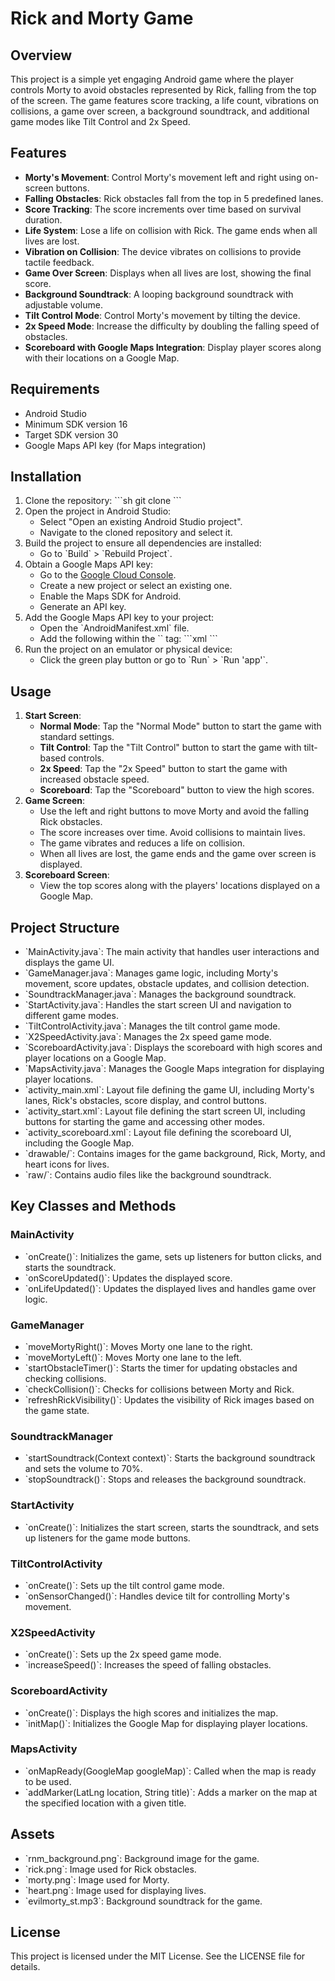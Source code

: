 
# Rick and Morty Game

## Overview
This project is a simple yet engaging Android game where the player controls Morty to avoid obstacles represented by Rick, falling from the top of the screen. The game features score tracking, a life count, vibrations on collisions, a game over screen, a background soundtrack, and additional game modes like Tilt Control and 2x Speed.

## Features
- **Morty's Movement**: Control Morty's movement left and right using on-screen buttons.
- **Falling Obstacles**: Rick obstacles fall from the top in 5 predefined lanes.
- **Score Tracking**: The score increments over time based on survival duration.
- **Life System**: Lose a life on collision with Rick. The game ends when all lives are lost.
- **Vibration on Collision**: The device vibrates on collisions to provide tactile feedback.
- **Game Over Screen**: Displays when all lives are lost, showing the final score.
- **Background Soundtrack**: A looping background soundtrack with adjustable volume.
- **Tilt Control Mode**: Control Morty's movement by tilting the device.
- **2x Speed Mode**: Increase the difficulty by doubling the falling speed of obstacles.
- **Scoreboard with Google Maps Integration**: Display player scores along with their locations on a Google Map.

## Requirements
- Android Studio
- Minimum SDK version 16
- Target SDK version 30
- Google Maps API key (for Maps integration)

## Installation
1. Clone the repository:
    \`\`\`sh
    git clone <repository-url>
    \`\`\`
2. Open the project in Android Studio:
    - Select "Open an existing Android Studio project".
    - Navigate to the cloned repository and select it.
3. Build the project to ensure all dependencies are installed:
    - Go to \`Build\` > \`Rebuild Project\`.
4. Obtain a Google Maps API key:
    - Go to the [Google Cloud Console](https://console.cloud.google.com/).
    - Create a new project or select an existing one.
    - Enable the Maps SDK for Android.
    - Generate an API key.
5. Add the Google Maps API key to your project:
    - Open the \`AndroidManifest.xml\` file.
    - Add the following within the \`<application>\` tag:
    \`\`\`xml
    <meta-data
        android:name="com.google.android.geo.API_KEY"
        android:value="YOUR_API_KEY_HERE"/>
    \`\`\`
6. Run the project on an emulator or physical device:
    - Click the green play button or go to \`Run\` > \`Run 'app'\`.

## Usage
1. **Start Screen**:
    - **Normal Mode**: Tap the "Normal Mode" button to start the game with standard settings.
    - **Tilt Control**: Tap the "Tilt Control" button to start the game with tilt-based controls.
    - **2x Speed**: Tap the "2x Speed" button to start the game with increased obstacle speed.
    - **Scoreboard**: Tap the "Scoreboard" button to view the high scores.
2. **Game Screen**:
    - Use the left and right buttons to move Morty and avoid the falling Rick obstacles.
    - The score increases over time. Avoid collisions to maintain lives.
    - The game vibrates and reduces a life on collision.
    - When all lives are lost, the game ends and the game over screen is displayed.
3. **Scoreboard Screen**:
    - View the top scores along with the players' locations displayed on a Google Map.

## Project Structure
- \`MainActivity.java\`: The main activity that handles user interactions and displays the game UI.
- \`GameManager.java\`: Manages game logic, including Morty's movement, score updates, obstacle updates, and collision detection.
- \`SoundtrackManager.java\`: Manages the background soundtrack.
- \`StartActivity.java\`: Handles the start screen UI and navigation to different game modes.
- \`TiltControlActivity.java\`: Manages the tilt control game mode.
- \`X2SpeedActivity.java\`: Manages the 2x speed game mode.
- \`ScoreboardActivity.java\`: Displays the scoreboard with high scores and player locations on a Google Map.
- \`MapsActivity.java\`: Manages the Google Maps integration for displaying player locations.
- \`activity_main.xml\`: Layout file defining the game UI, including Morty's lanes, Rick's obstacles, score display, and control buttons.
- \`activity_start.xml\`: Layout file defining the start screen UI, including buttons for starting the game and accessing other modes.
- \`activity_scoreboard.xml\`: Layout file defining the scoreboard UI, including the Google Map.
- \`drawable/\`: Contains images for the game background, Rick, Morty, and heart icons for lives.
- \`raw/\`: Contains audio files like the background soundtrack.

## Key Classes and Methods
### MainActivity
- \`onCreate()\`: Initializes the game, sets up listeners for button clicks, and starts the soundtrack.
- \`onScoreUpdated()\`: Updates the displayed score.
- \`onLifeUpdated()\`: Updates the displayed lives and handles game over logic.

### GameManager
- \`moveMortyRight()\`: Moves Morty one lane to the right.
- \`moveMortyLeft()\`: Moves Morty one lane to the left.
- \`startObstacleTimer()\`: Starts the timer for updating obstacles and checking collisions.
- \`checkCollision()\`: Checks for collisions between Morty and Rick.
- \`refreshRickVisibility()\`: Updates the visibility of Rick images based on the game state.

### SoundtrackManager
- \`startSoundtrack(Context context)\`: Starts the background soundtrack and sets the volume to 70%.
- \`stopSoundtrack()\`: Stops and releases the background soundtrack.

### StartActivity
- \`onCreate()\`: Initializes the start screen, starts the soundtrack, and sets up listeners for the game mode buttons.

### TiltControlActivity
- \`onCreate()\`: Sets up the tilt control game mode.
- \`onSensorChanged()\`: Handles device tilt for controlling Morty's movement.

### X2SpeedActivity
- \`onCreate()\`: Sets up the 2x speed game mode.
- \`increaseSpeed()\`: Increases the speed of falling obstacles.

### ScoreboardActivity
- \`onCreate()\`: Displays the high scores and initializes the map.
- \`initMap()\`: Initializes the Google Map for displaying player locations.

### MapsActivity
- \`onMapReady(GoogleMap googleMap)\`: Called when the map is ready to be used.
- \`addMarker(LatLng location, String title)\`: Adds a marker on the map at the specified location with a given title.

## Assets
- \`rnm_background.png\`: Background image for the game.
- \`rick.png\`: Image used for Rick obstacles.
- \`morty.png\`: Image used for Morty.
- \`heart.png\`: Image used for displaying lives.
- \`evilmorty_st.mp3\`: Background soundtrack for the game.

## License
This project is licensed under the MIT License. See the LICENSE file for details.
